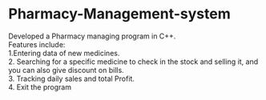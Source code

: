 # Pharmacy-Management-system
Developed a Pharmacy managing program in C++. <br> Features include: <br> 1.Entering data of new medicines. <br> 2. Searching for a specific medicine to check in the stock and selling it, and you can also give discount on bills. <br> 3. Tracking daily sales and total Profit. <br> 4. Exit the program
